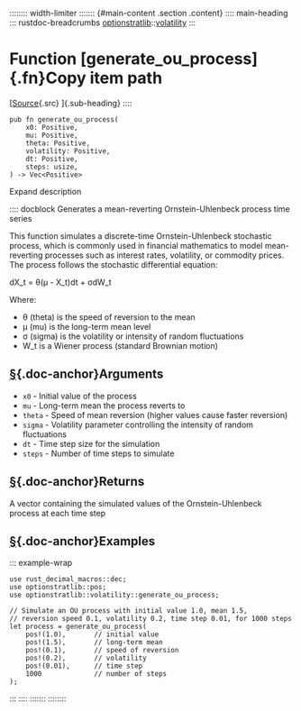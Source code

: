 :::::::: width-limiter
::::::: {#main-content .section .content}
:::: main-heading
::: rustdoc-breadcrumbs
[optionstratlib](../index.html)::[volatility](index.html)
:::

# Function [generate_ou_process]{.fn}Copy item path

[[Source](../../src/optionstratlib/volatility/utils.rs.html#411-431){.src}
]{.sub-heading}
::::

``` {.rust .item-decl}
pub fn generate_ou_process(
    x0: Positive,
    mu: Positive,
    theta: Positive,
    volatility: Positive,
    dt: Positive,
    steps: usize,
) -> Vec<Positive>
```

Expand description

:::: docblock
Generates a mean-reverting Ornstein-Uhlenbeck process time series

This function simulates a discrete-time Ornstein-Uhlenbeck stochastic
process, which is commonly used in financial mathematics to model
mean-reverting processes such as interest rates, volatility, or
commodity prices. The process follows the stochastic differential
equation:

dX_t = θ(μ - X_t)dt + σdW_t

Where:

- θ (theta) is the speed of reversion to the mean
- μ (mu) is the long-term mean level
- σ (sigma) is the volatility or intensity of random fluctuations
- W_t is a Wiener process (standard Brownian motion)

## [§](#arguments){.doc-anchor}Arguments

- `x0` - Initial value of the process
- `mu` - Long-term mean the process reverts to
- `theta` - Speed of mean reversion (higher values cause faster
  reversion)
- `sigma` - Volatility parameter controlling the intensity of random
  fluctuations
- `dt` - Time step size for the simulation
- `steps` - Number of time steps to simulate

## [§](#returns){.doc-anchor}Returns

A vector containing the simulated values of the Ornstein-Uhlenbeck
process at each time step

## [§](#examples){.doc-anchor}Examples

::: example-wrap
``` {.rust .rust-example-rendered}
use rust_decimal_macros::dec;
use optionstratlib::pos;
use optionstratlib::volatility::generate_ou_process;

// Simulate an OU process with initial value 1.0, mean 1.5,
// reversion speed 0.1, volatility 0.2, time step 0.01, for 1000 steps
let process = generate_ou_process(
    pos!(1.0),       // initial value
    pos!(1.5),       // long-term mean
    pos!(0.1),       // speed of reversion
    pos!(0.2),       // volatility
    pos!(0.01),      // time step
    1000             // number of steps
);
```
:::
::::
:::::::
::::::::
